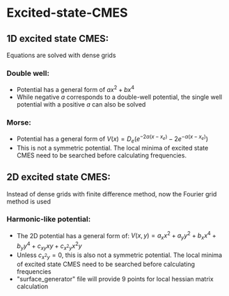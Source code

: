 # Excited-state-CMES
## 1D excited state CMES:  
  Equations are solved with dense grids  
###  Double well:  
  * Potential has a general form of $ax^{2}+bx^{4}$  
  * While negative $a$ corresponds to a double-well potential, the single well potential with a positive $a$ can also be solved
###  Morse: 
  * Potential has a general form of $V(x)=D_{e}(e^{-2\alpha(x-x_{e})}-2e^{-\alpha(x-x_{e})})$
  * This is not a symmetric potential. The local minima of excited state CMES need to be searched before calculating frequencies.
## 2D excited state CMES:  
  Instead of dense grids with finite difference method, now the Fourier grid method is used  
### Harmonic-like potential:
  * The 2D potential has a general form of: $V(x,y)=a_{x}x^{2}+a_{y}y^{2}+b_{x}x^{4}+b_{y}y^{4}+c_{xy}xy+c_{x^{2}y}x^{2}y$
  * Unless $c_{x^{2}y}= 0$, this is also not a symmetric potential. The local minima of excited state CMES need to be searched before calculating frequencies
  * "surface_generator" file will provide 9 points for local hessian matrix calculation
